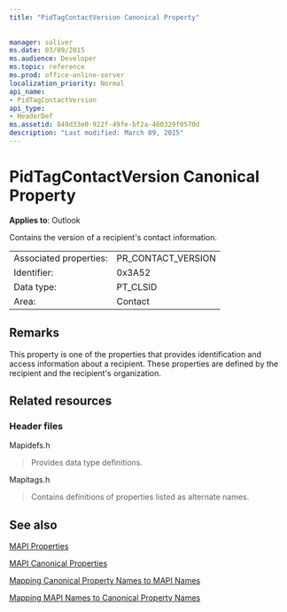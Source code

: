 ```yaml
---
title: "PidTagContactVersion Canonical Property"
 
 
manager: soliver
ms.date: 03/09/2015
ms.audience: Developer
ms.topic: reference
ms.prod: office-online-server
localization_priority: Normal
api_name:
- PidTagContactVersion
api_type:
- HeaderDef
ms.assetid: 849d33e0-922f-49fe-bf2a-460329f0570d
description: "Last modified: March 09, 2015"
---
```


# PidTagContactVersion Canonical Property

  
  
**Applies to**: Outlook 
  
Contains the version of a recipient's contact information.
  
|||
|:-----|:-----|
|Associated properties:  <br/> |PR_CONTACT_VERSION  <br/> |
|Identifier:  <br/> |0x3A52  <br/> |
|Data type:  <br/> |PT_CLSID  <br/> |
|Area:  <br/> |Contact  <br/> |
   
## Remarks

This property is one of the properties that provides identification and access information about a recipient. These properties are defined by the recipient and the recipient's organization.
  
## Related resources

### Header files

Mapidefs.h
  
> Provides data type definitions.
    
Mapitags.h
  
> Contains definitions of properties listed as alternate names.
    
## See also



[MAPI Properties](mapi-properties.md)
  
[MAPI Canonical Properties](mapi-canonical-properties.md)
  
[Mapping Canonical Property Names to MAPI Names](mapping-canonical-property-names-to-mapi-names.md)
  
[Mapping MAPI Names to Canonical Property Names](mapping-mapi-names-to-canonical-property-names.md)

